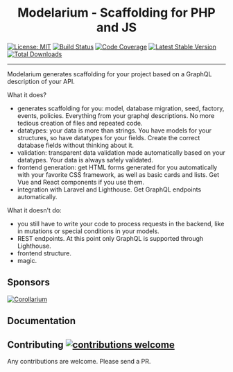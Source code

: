<h1 align="center">Modelarium - Scaffolding for PHP and JS</h1>

[![License: MIT](https://img.shields.io/badge/License-MIT-yellow.svg)](https://opensource.org/licenses/MIT)
[![Build Status](https://travis-ci.com/Corollarium/modelarium.svg?branch=master)](https://travis-ci.com/Corollarium/modelarium)
[![Code Coverage](https://scrutinizer-ci.com/g/Corollarium/modelarium/badges/coverage.png?b=master)](https://scrutinizer-ci.com/g/Corollarium/modelarium/?branch=master)
[![Latest Stable Version](https://img.shields.io/packagist/v/corollarium/modelarium.svg?style=flat-square)](https://packagist.org/packages/corollarium/modelarium)
[![Total Downloads](https://img.shields.io/packagist/dt/corollarium/modelarium.svg?style=flat-square)](https://packagist.org/packages/corollarium/modelarium)

---

Modelarium generates scaffolding for your project based on a GraphQL description of your API.

What it does?

- generates scaffolding for you: model, database migration, seed, factory, events, policies. Everything from your graphql descriptions. No more tedious creation of files and repeated code.
- datatypes: your data is more than strings. You have models for your structures, so have datatypes for your fields. Create the correct database fields without thinking about it.
- validation: transparent data validation made automatically based on your datatypes. Your data is always safely validated.
- frontend generation: get HTML forms generated for you automatically with your favorite CSS framework, as well as basic cards and lists. Get Vue and React components if you use them.
- integration with Laravel and Lighthouse. Get GraphQL endpoints automatically.

What it doesn't do:

- you still have to write your code to process requests in the backend, like in mutations or special conditions in your models.
- REST endpoints. At this point only GraphQL is supported through Lighthouse.
- frontend structure.
- magic.

## Sponsors

[![Corollarium](https://modelarium.github.com/logo-horizontal-400px.png)](https://corollarium.com)

## Documentation

## Contributing [![contributions welcome](https://img.shields.io/badge/contributions-welcome-brightgreen.svg?style=flat)](https://github.com/Corollarium/modelarium/issues)

Any contributions are welcome. Please send a PR.
